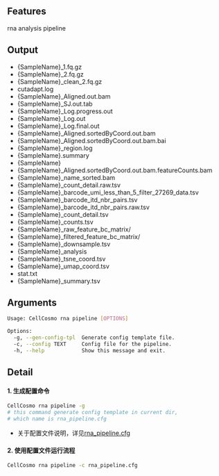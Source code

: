 ## Features

rna analysis pipeline
## Output

- {SampleName}_1.fq.gz
- {SampleName}_2.fq.gz
- {SampleName}_clean_2.fq.gz
- cutadapt.log
- {SampleName}_Aligned.out.bam
- {SampleName}_SJ.out.tab
- {SampleName}_Log.progress.out
- {SampleName}_Log.out
- {SampleName}_Log.final.out
- {SampleName}_Aligned.sortedByCoord.out.bam
- {SampleName}_Aligned.sortedByCoord.out.bam.bai
- {SampleName}_region.log
- {SampleName}.summary
- {SampleName}
- {SampleName}_Aligned.sortedByCoord.out.bam.featureCounts.bam
- {SampleName}_name_sorted.bam
- {SampleName}_count_detail.raw.tsv
- {SampleName}_barcode_umi_less_than_5_filter_27269_data.tsv
- {SampleName}_barcode_itd_nbr_pairs.tsv
- {SampleName}_barcode_itd_nbr_pairs.raw.tsv
- {SampleName}_count_detail.tsv
- {SampleName}_counts.tsv
- {SampleName}_raw_feature_bc_matrix/
- {SampleName}_filtered_feature_bc_matrix/
- {SampleName}_downsample.tsv
- {SampleName}_analysis
- {SampleName}_tsne_coord.tsv
- {SampleName}_umap_coord.tsv
- stat.txt
- {SampleName}_summary.tsv

## Arguments

```bash
Usage: CellCosmo rna pipeline [OPTIONS]

Options:
  -g, --gen-config-tpl  Generate config template file.
  -c, --config TEXT     Config file for the pipeline.
  -h, --help            Show this message and exit.
```

## Detail

#### 1. 生成配置命令

```bash
CellCosmo rna pipeline -g
# this command generate config template in current dir,
# which name is rna_pipeline.cfg
```

- 关于配置文件说明，详见[rna_pipeline.cfg](rna_pipeline.cfg)

#### 2. 使用配置文件运行流程

```bash
CellCosmo rna pipeline -c rna_pipeline.cfg
```